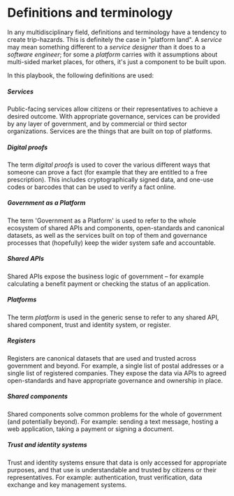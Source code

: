 # Definitions and terminology

In any multidisciplinary field, definitions and terminology have a tendency to create trip-hazards. This is definitely the case in "platform land". A _service_ may mean something different to a _service designer_ than it does to a _software engineer_; for some a _platform_ carries with it assumptions about multi-sided market places, for others, it's just a component to be built upon.

In this playbook, the following definitions are used:

##### Services

Public-facing services allow citizens or their representatives to achieve a desired outcome. With appropriate governance, services can be provided by any layer of government, and by commercial or third sector organizations. Services are the things that are built on top of platforms.

##### Digital proofs

The term _digital proofs_ is used to cover the various different ways that someone can prove a fact (for example that they are entitled to a free prescription). This includes cryptographically signed data, and one-use codes or barcodes that can be used to verify a fact online.

##### Government as a Platform

The term 'Government as a Platform' is used to refer to the whole ecosystem of shared APIs and components, open-standards and canonical datasets, as well as the services built on top of them and governance processes that (hopefully) keep the wider system safe and accountable.

##### Shared APIs

Shared APIs expose the business logic of government – for example calculating a benefit payment or checking the status of an application.

##### Platforms

The term _platform_ is used in the generic sense to refer to any shared API, shared component, trust and identity system, or register.

##### Registers

Registers are canonical datasets that are used and trusted across government and beyond. For example, a single list of postal addresses or a single list of registered companies. They expose the data via APIs to agreed open-standards and have appropriate governance and ownership in place.

##### Shared components

Shared components solve common problems for the whole of government (and potentially beyond). For example: sending a text message, hosting a web application, taking a payment or signing a document.

##### Trust and identity systems

Trust and identity systems ensure that data is only accessed for appropriate purposes, and that use is understandable and trusted by citizens or their representatives. For example: authentication, trust verification, data exchange and key management systems.
